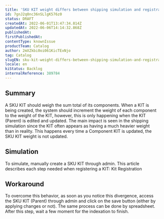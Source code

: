 ```yaml
---
title: 'SKU KIT weight differs between shipping simulation and registration (admin)'
id: 7gnJ2q0nc36nSLlgK576z0
status: DRAFT
createdAt: 2022-06-01T13:47:34.814Z
updatedAt: 2022-06-06T14:14:32.868Z
publishedAt: 
firstPublishedAt: 
contentType: knownIssue
productTeam: Catalog
author: 2mXZkbi0oi061KicTExNjo
tag: Catalog
slugEN: sku-kit-weight-differs-between-shipping-simulation-and-registration-admin
locale: en
kiStatus: Backlog
internalReference: 389784
---
```


## Summary


A SKU KIT should weigh the sum total of its components. When a KIT is being created, the system should increment the weight of each component to the weight of the KIT, however, this is only happening when the KIT (Parent) is edited and updated. The main impact is seen in the shipping simulation since the KIT often appears as having a much heavier weight than in reality. This happens every time a Component KIT is updated, the SKU KIT weight is not updated.




## Simulation


To simulate, manually create a SKU KIT through admin. This article describes each step needed when registering a KIT: Kit Registration

###



## Workaround


To overcome this behavior, as soon as you notice this divergence, access the SKU KIT (Parent) through admin and click on the save button (either by applying changes or not). The same process can be done by spreadsheet. After this step, wait a few moment for the indexation to finish.

